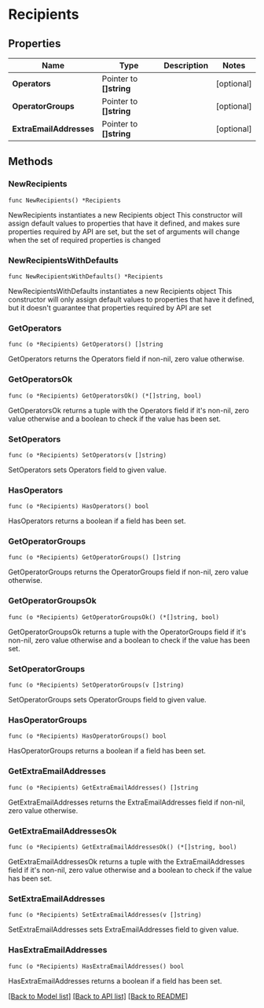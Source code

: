 # Recipients

## Properties

Name | Type | Description | Notes
------------ | ------------- | ------------- | -------------
**Operators** | Pointer to **[]string** |  | [optional] 
**OperatorGroups** | Pointer to **[]string** |  | [optional] 
**ExtraEmailAddresses** | Pointer to **[]string** |  | [optional] 

## Methods

### NewRecipients

`func NewRecipients() *Recipients`

NewRecipients instantiates a new Recipients object
This constructor will assign default values to properties that have it defined,
and makes sure properties required by API are set, but the set of arguments
will change when the set of required properties is changed

### NewRecipientsWithDefaults

`func NewRecipientsWithDefaults() *Recipients`

NewRecipientsWithDefaults instantiates a new Recipients object
This constructor will only assign default values to properties that have it defined,
but it doesn't guarantee that properties required by API are set

### GetOperators

`func (o *Recipients) GetOperators() []string`

GetOperators returns the Operators field if non-nil, zero value otherwise.

### GetOperatorsOk

`func (o *Recipients) GetOperatorsOk() (*[]string, bool)`

GetOperatorsOk returns a tuple with the Operators field if it's non-nil, zero value otherwise
and a boolean to check if the value has been set.

### SetOperators

`func (o *Recipients) SetOperators(v []string)`

SetOperators sets Operators field to given value.

### HasOperators

`func (o *Recipients) HasOperators() bool`

HasOperators returns a boolean if a field has been set.

### GetOperatorGroups

`func (o *Recipients) GetOperatorGroups() []string`

GetOperatorGroups returns the OperatorGroups field if non-nil, zero value otherwise.

### GetOperatorGroupsOk

`func (o *Recipients) GetOperatorGroupsOk() (*[]string, bool)`

GetOperatorGroupsOk returns a tuple with the OperatorGroups field if it's non-nil, zero value otherwise
and a boolean to check if the value has been set.

### SetOperatorGroups

`func (o *Recipients) SetOperatorGroups(v []string)`

SetOperatorGroups sets OperatorGroups field to given value.

### HasOperatorGroups

`func (o *Recipients) HasOperatorGroups() bool`

HasOperatorGroups returns a boolean if a field has been set.

### GetExtraEmailAddresses

`func (o *Recipients) GetExtraEmailAddresses() []string`

GetExtraEmailAddresses returns the ExtraEmailAddresses field if non-nil, zero value otherwise.

### GetExtraEmailAddressesOk

`func (o *Recipients) GetExtraEmailAddressesOk() (*[]string, bool)`

GetExtraEmailAddressesOk returns a tuple with the ExtraEmailAddresses field if it's non-nil, zero value otherwise
and a boolean to check if the value has been set.

### SetExtraEmailAddresses

`func (o *Recipients) SetExtraEmailAddresses(v []string)`

SetExtraEmailAddresses sets ExtraEmailAddresses field to given value.

### HasExtraEmailAddresses

`func (o *Recipients) HasExtraEmailAddresses() bool`

HasExtraEmailAddresses returns a boolean if a field has been set.


[[Back to Model list]](../README.md#documentation-for-models) [[Back to API list]](../README.md#documentation-for-api-endpoints) [[Back to README]](../README.md)


